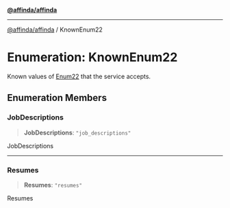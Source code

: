 [**@affinda/affinda**](../README.md)

***

[@affinda/affinda](../globals.md) / KnownEnum22

# Enumeration: KnownEnum22

Known values of [Enum22](../type-aliases/Enum22.md) that the service accepts.

## Enumeration Members

### JobDescriptions

> **JobDescriptions**: `"job_descriptions"`

JobDescriptions

***

### Resumes

> **Resumes**: `"resumes"`

Resumes
